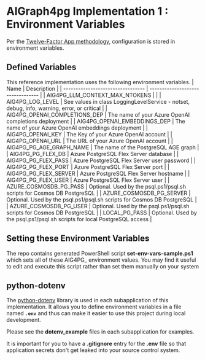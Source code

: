 # AIGraph4pg Implementation 1 : Environment Variables

Per the [Twelve-Factor App methodology](https://12factor.net/config),
configuration is stored in environment variables.  

## Defined Variables

This reference implementation uses the following environment variables.
| Name | Description |
| --------------------------------- | --------------------------------- |
| AIG4PG_LLM_CONTEXT_MAX_NTOKENS |  |
| AIG4PG_LOG_LEVEL | See values in class LoggingLevelService - notset, debug, info, warning, error, or critical |
| AIG4PG_OPENAI_COMPLETIONS_DEP | The name of your Azure OpenAI completions deployment |
| AIG4PG_OPENAI_EMBEDDINGS_DEP | The name of your Azure OpenAI embeddings deployment |
| AIG4PG_OPENAI_KEY | The Key of your Azure OpenAI account |
| AIG4PG_OPENAI_URL | The URL of your Azure OpenAI account |
| AIG4PG_PG_AGE_GRAPH_NAME | The name of the PostgreSQL AGE graph |
| AIG4PG_PG_FLEX_DB | Azure PostgreSQL Flex Server database |
| AIG4PG_PG_FLEX_PASS | Azure PostgreSQL Flex Server user password |
| AIG4PG_PG_FLEX_PORT | Azure PostgreSQL Flex Server port |
| AIG4PG_PG_FLEX_SERVER | Azure PostgreSQL Flex Server hostname |
| AIG4PG_PG_FLEX_USER | Azure PostgreSQL Flex Server user |
| AZURE_COSMOSDB_PG_PASS | Optional.  Used by the psql.ps1/psql.sh scripts for Cosmos DB PostgreSQL |
| AZURE_COSMOSDB_PG_SERVER | Optional.  Used by the psql.ps1/psql.sh scripts for Cosmos DB PostgreSQL |
| AZURE_COSMOSDB_PG_USER | Optional.  Used by the psql.ps1/psql.sh scripts for Cosmos DB PostgreSQL |
| LOCAL_PG_PASS | Optional.  Used by the psql.ps1/psql.sh scripts for local PostgreSQL access |

## Setting these Environment Variables

The repo contains generated PowerShell script **set-env-vars-sample.ps1**
which sets all of these AIG4PG_ environment values.
You may find it useful to edit and execute this script rather than set them manually on your system


## python-dotenv

The [python-dotenv](https://pypi.org/project/python-dotenv/) library is used
in each subapplication of this implementation.
It allows you to define environment variables in a file named **`.env`**
and thus can make it easier to use this project during local development.

Please see the **dotenv_example** files in each subapplication for examples.

It is important for you to have a **.gitignore** entry for the **.env** file
so that application secrets don't get leaked into your source control system.
